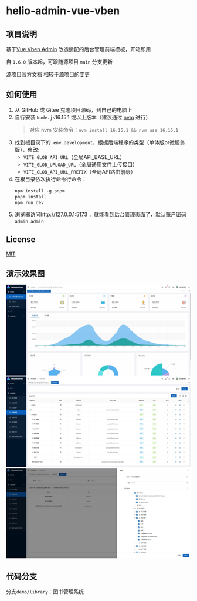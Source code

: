 # helio-admin-vue-vben

## 项目说明
基于[Vue Vben Admin](https://github.com/anncwb/vue-vben-admin/) 改造适配的后台管理前端模板，开箱即用

自 `1.6.0` 版本起，可跟随源项目 `main` 分支更新

[源项目官方文档](https://doc.vvbin.cn/)
[相较于源项目的变更](CHANGELOG_HELIO.md)


## 如何使用

1. 从 GitHub 或 Gitee 克隆项目源码，到自己的电脑上
2. 自行安装 `Node.js`16.15.1 或以上版本（建议通过 [nvm](https://www.runoob.com/w3cnote/nvm-manager-node-versions.html) 进行）
    > 对应 nvm 安装命令：`nvm install 16.15.1 && nvm use 16.15.1`
3. 找到根目录下的`.env.development`，根据后端程序的类型（单体版or微服务版），修改:
    - `VITE_GLOB_API_URL`（全局API_BASE_URL）
    - `VITE_GLOB_UPLOAD_URL`（全局通用文件上传接口）
    - `VITE_GLOB_API_URL_PREFIX`（全局API路由前缀）
4. 在根目录依次执行命令行命令：
    ```
    npm install -g pnpm
    pnpm install
    npm run dev
    ```
5. 浏览器访问http://127.0.0.1:5173 ，就能看到后台管理页面了，默认账户密码`admin admin`


## License
[MIT](./LICENSE)


## 演示效果图
![](.readme_static/helio-admin-vue-vben-1.JPG)
![](.readme_static/helio-admin-vue-vben-2.JPG)
![](.readme_static/helio-admin-vue-vben-3.JPG)

## 代码分支
分支`demo/library`：图书管理系统
